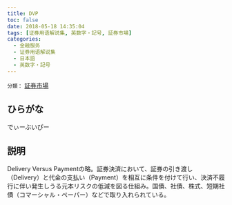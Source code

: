 ```yaml
---
title: DVP
toc: false
date: 2018-05-18 14:35:04
tags: [证券用语解说集, 英数字・記号, 証券市場]
categories:
  - 金融服务
  - 证券用语解说集
  - 日本語
  - 英数字・記号
---
```


`分類：` [証券市場](/tags/証券市場/)

## ひらがな

でぃーぶいぴー

## 説明

Delivery Versus Paymentの略。証券決済において、証券の引き渡し（Delivery）と代金の支払い（Payment）を相互に条件を付けて行い、決済不履行に伴い発生しうる元本リスクの低減を図る仕組み。国債、社債、株式、短期社債（コマーシャル・ペーパー）などで取り入れられている。
